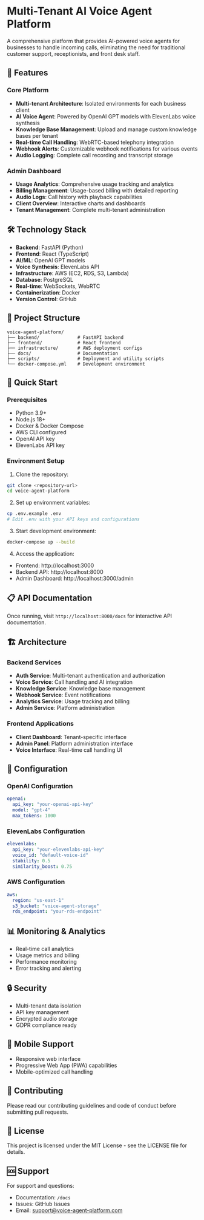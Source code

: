 # Multi-Tenant AI Voice Agent Platform

A comprehensive platform that provides AI-powered voice agents for businesses to handle incoming calls, eliminating the need for traditional customer support, receptionists, and front desk staff.

## 🚀 Features

### Core Platform
- **Multi-tenant Architecture**: Isolated environments for each business client
- **AI Voice Agent**: Powered by OpenAI GPT models with ElevenLabs voice synthesis
- **Knowledge Base Management**: Upload and manage custom knowledge bases per tenant
- **Real-time Call Handling**: WebRTC-based telephony integration
- **Webhook Alerts**: Customizable webhook notifications for various events
- **Audio Logging**: Complete call recording and transcript storage

### Admin Dashboard
- **Usage Analytics**: Comprehensive usage tracking and analytics
- **Billing Management**: Usage-based billing with detailed reporting
- **Audio Logs**: Call history with playback capabilities
- **Client Overview**: Interactive charts and dashboards
- **Tenant Management**: Complete multi-tenant administration

## 🛠 Technology Stack

- **Backend**: FastAPI (Python)
- **Frontend**: React (TypeScript)
- **AI/ML**: OpenAI GPT models
- **Voice Synthesis**: ElevenLabs API
- **Infrastructure**: AWS (EC2, RDS, S3, Lambda)
- **Database**: PostgreSQL
- **Real-time**: WebSockets, WebRTC
- **Containerization**: Docker
- **Version Control**: GitHub

## 📁 Project Structure

```
voice-agent-platform/
├── backend/              # FastAPI backend
├── frontend/             # React frontend
├── infrastructure/       # AWS deployment configs
├── docs/                 # Documentation
├── scripts/              # Deployment and utility scripts
└── docker-compose.yml    # Development environment
```

## 🚀 Quick Start

### Prerequisites
- Python 3.9+
- Node.js 18+
- Docker & Docker Compose
- AWS CLI configured
- OpenAI API key
- ElevenLabs API key

### Environment Setup

1. Clone the repository:
```bash
git clone <repository-url>
cd voice-agent-platform
```

2. Set up environment variables:
```bash
cp .env.example .env
# Edit .env with your API keys and configurations
```

3. Start development environment:
```bash
docker-compose up --build
```

4. Access the application:
- Frontend: http://localhost:3000
- Backend API: http://localhost:8000
- Admin Dashboard: http://localhost:3000/admin

## 📋 API Documentation

Once running, visit `http://localhost:8000/docs` for interactive API documentation.

## 🏗 Architecture

### Backend Services
- **Auth Service**: Multi-tenant authentication and authorization
- **Voice Service**: Call handling and AI integration
- **Knowledge Service**: Knowledge base management
- **Webhook Service**: Event notifications
- **Analytics Service**: Usage tracking and billing
- **Admin Service**: Platform administration

### Frontend Applications
- **Client Dashboard**: Tenant-specific interface
- **Admin Panel**: Platform administration interface
- **Voice Interface**: Real-time call handling UI

## 🔧 Configuration

### OpenAI Configuration
```yaml
openai:
  api_key: "your-openai-api-key"
  model: "gpt-4"
  max_tokens: 1000
```

### ElevenLabs Configuration
```yaml
elevenlabs:
  api_key: "your-elevenlabs-api-key"
  voice_id: "default-voice-id"
  stability: 0.5
  similarity_boost: 0.75
```

### AWS Configuration
```yaml
aws:
  region: "us-east-1"
  s3_bucket: "voice-agent-storage"
  rds_endpoint: "your-rds-endpoint"
```

## 📊 Monitoring & Analytics

- Real-time call analytics
- Usage metrics and billing
- Performance monitoring
- Error tracking and alerting

## 🔒 Security

- Multi-tenant data isolation
- API key management
- Encrypted audio storage
- GDPR compliance ready

## 📱 Mobile Support

- Responsive web interface
- Progressive Web App (PWA) capabilities
- Mobile-optimized call handling

## 🤝 Contributing

Please read our contributing guidelines and code of conduct before submitting pull requests.

## 📄 License

This project is licensed under the MIT License - see the LICENSE file for details.

## 🆘 Support

For support and questions:
- Documentation: `/docs`
- Issues: GitHub Issues
- Email: support@voice-agent-platform.com